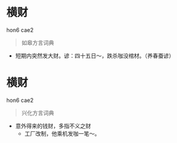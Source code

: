 # 横财
hon6 cae2
> 如皋方言词典
- 短期内突然发大财。谚：四十五日～，跌杀咖没棺材。（养春蚕谚）

# 横财
hon6 cae2
> 兴化方言词典
- 意外得来的钱财，多指不义之财
  - 工厂改制，他乘机发咖一笔～。
